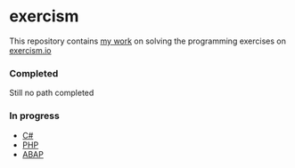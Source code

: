 # exercism

This repository contains [my work](https://exercism.org/profiles/bcondict) on solving the programming exercises on [exercism.io](http://exercism.io/)

### Completed
Still no path completed

### In progress
- [C#](https://exercism.org/tracks/csharp)
- [PHP](https://exercism.org/tracks/php)
- [ABAP](https://exercism.org/tracks/abap)
